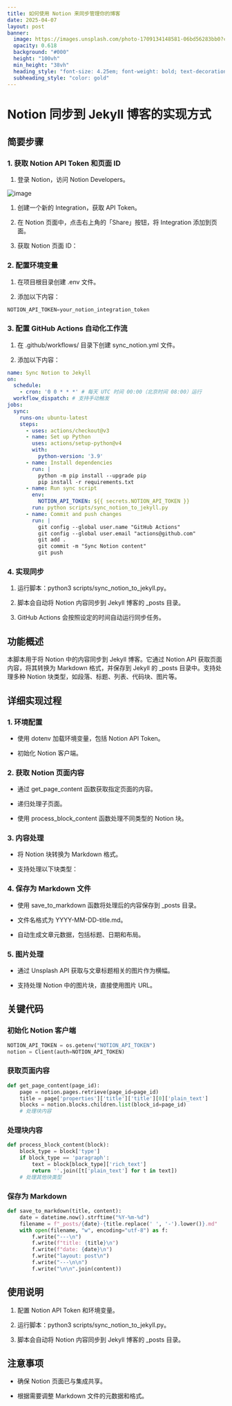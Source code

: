 ```yaml
---
title: 如何使用 Notion 来同步管理你的博客
date: 2025-04-07
layout: post
banner:
  image: https://images.unsplash.com/photo-1709134148581-06bd56283bb0?crop=entropy&cs=tinysrgb&fit=max&fm=jpg&ixid=M3w2OTIwMzJ8MHwxfHJhbmRvbXx8fHx8fHx8fDE3NDQwMjE0MTV8&ixlib=rb-4.0.3&q=80&w=1080
  opacity: 0.618
  background: "#000"
  height: "100vh"
  min_height: "38vh"
  heading_style: "font-size: 4.25em; font-weight: bold; text-decoration: underline"
  subheading_style: "color: gold"
---
```


# Notion 同步到 Jekyll 博客的实现方式

## 简要步骤

### 1. 获取 Notion API Token 和页面 ID

1. 登录 Notion，访问 Notion Developers。

![image](https://prod-files-secure.s3.us-west-2.amazonaws.com/a7a0cc5a-89b9-4cda-8686-1fba0ca52f40/d19c1afe-dea5-4312-9333-786b0ba83054/image.png?X-Amz-Algorithm=AWS4-HMAC-SHA256&X-Amz-Content-Sha256=UNSIGNED-PAYLOAD&X-Amz-Credential=ASIAZI2LB466TZ54ZAGV%2F20250407%2Fus-west-2%2Fs3%2Faws4_request&X-Amz-Date=20250407T102335Z&X-Amz-Expires=3600&X-Amz-Security-Token=IQoJb3JpZ2luX2VjEOL%2F%2F%2F%2F%2F%2F%2F%2F%2F%2FwEaCXVzLXdlc3QtMiJHMEUCIQC33qeS6wHJReuU4xLHtjk2qccPw1A40MyYbwnoj8y%2BiQIgCvjC8%2FPeWg9ujlMQMjKGKnehmVpMWKObtWUi7hBp8rgq%2FwMIWxAAGgw2Mzc0MjMxODM4MDUiDC0RMHQ9Txm5o7G%2BHSrcA%2Bm98RnUSVzLHa3p6KoJQno%2F1Dy1Bw3VRYcpz%2FsJWyU1CM0jxjrhMJuxJ6fQUxekzRdewFe3uA8EKF7FgLye6XXfZyEcez6A0X5V9KMOLNkj2lC7sAKdhGKYHgMRoejDUIugq%2FKnihAIINp9mgG80WMHDf1IHQg3UoK3QNRXSX9dpexIcnkMd8YZ9AywBm0n34OJ2gSe5zeDQWGSIQYUTn41l4PAUnlVowdBs3SgBGOGtsjlnT5Q5ZlrlkU5i%2B7KsPKEvHzkfVmM%2FbjhGbU5Sdx2cBcfUo0dy3FCOJ%2B%2FnMWiLPEJl9Zg9EG4%2Fn0tZfyADw4i2ubOwPuZ8WDkhnkoi%2BATe2GL2rn4FDcrl4LPacOGzpSGoKjBNBvmbcaM68V%2BSznQOJ5depRQVkJMMzY3mZbxiSVuYM0royALtTTVN9oPUEv9M6UiBrbT3MN%2B9nItZjGZ5XAnzqYRuzr%2FfNogc2FltEmUBH5mlLeywhHd4MV5KybGhTnDRn0SPQDPaQ7tRBmv%2BmJ1VXWi3DgMiiPBVPVHK9DsXnNLniwrRUMPUE4c8%2FeI%2BsEbmW325%2F7MyQcZQ8%2BBGWuJQ%2FWLC9bNB9I7UCwT6JinXXeFt1IgZTiUFNnTWpj2m7MBJ2c5ZfxaMKu6zr8GOqUBHamIiPUDpWROPCJ9qW1VNjKTjQ0YpvorBR007rAX7qD4s7OyPsFMQvwZLVNSyEKga54JBQPt7b3EgR%2FujizO%2BMhexvrpKoiU3qlF5KRY4J4Lp%2FjpaiEDvhzAYwHZvRIZ0hGrXG6whIfabLdiWDJo9iMuQrIC%2B0G6eIFlQ%2FXcDztilsg2YoQydPnZwYmckUu8V9qKfkbe5iSBBXpCuz%2B%2FEjwcppfL&X-Amz-Signature=1da5a9c9968f8d117d8b401bd2e2ff0b5c86ca080e29f59cc98f774fafeb9dbe&X-Amz-SignedHeaders=host&x-id=GetObject)

1. 创建一个新的 Integration，获取 API Token。

1. 在 Notion 页面中，点击右上角的「Share」按钮，将 Integration 添加到页面。

1. 获取 Notion 页面 ID：


### 2. 配置环境变量

1. 在项目根目录创建 .env 文件。

1. 添加以下内容：

```javascript
NOTION_API_TOKEN=your_notion_integration_token
```

### 3. 配置 GitHub Actions 自动化工作流

1. 在 .github/workflows/ 目录下创建 sync_notion.yml 文件。

1. 添加以下内容：

```yaml
name: Sync Notion to Jekyll
on:
  schedule:
    - cron: '0 0 * * *' # 每天 UTC 时间 00:00（北京时间 08:00）运行
  workflow_dispatch: # 支持手动触发
jobs:
  sync:
    runs-on: ubuntu-latest
    steps:
      - uses: actions/checkout@v3
      - name: Set up Python
        uses: actions/setup-python@v4
        with:
          python-version: '3.9'
      - name: Install dependencies
        run: |
          python -m pip install --upgrade pip
          pip install -r requirements.txt
      - name: Run sync script
        env:
          NOTION_API_TOKEN: ${{ secrets.NOTION_API_TOKEN }}
        run: python scripts/sync_notion_to_jekyll.py
      - name: Commit and push changes
        run: |
          git config --global user.name "GitHub Actions"
          git config --global user.email "actions@github.com"
          git add .
          git commit -m "Sync Notion content"
          git push
```

### 4. 实现同步

1. 运行脚本：python3 scripts/sync_notion_to_jekyll.py。

1. 脚本会自动将 Notion 内容同步到 Jekyll 博客的 _posts 目录。

1. GitHub Actions 会按照设定的时间自动运行同步任务。

## 功能概述

本脚本用于将 Notion 中的内容同步到 Jekyll 博客。它通过 Notion API 获取页面内容，将其转换为 Markdown 格式，并保存到 Jekyll 的 _posts 目录中。支持处理多种 Notion 块类型，如段落、标题、列表、代码块、图片等。

## 详细实现过程

### 1. 环境配置

- 使用 dotenv 加载环境变量，包括 Notion API Token。

- 初始化 Notion 客户端。

### 2. 获取 Notion 页面内容

- 通过 get_page_content 函数获取指定页面的内容。

- 递归处理子页面。

- 使用 process_block_content 函数处理不同类型的 Notion 块。

### 3. 内容处理

- 将 Notion 块转换为 Markdown 格式。

- 支持处理以下块类型：


### 4. 保存为 Markdown 文件

- 使用 save_to_markdown 函数将处理后的内容保存到 _posts 目录。

- 文件名格式为 YYYY-MM-DD-title.md。

- 自动生成文章元数据，包括标题、日期和布局。

### 5. 图片处理

- 通过 Unsplash API 获取与文章标题相关的图片作为横幅。

- 支持处理 Notion 中的图片块，直接使用图片 URL。

## 关键代码

### 初始化 Notion 客户端

```python
NOTION_API_TOKEN = os.getenv("NOTION_API_TOKEN")
notion = Client(auth=NOTION_API_TOKEN)
```

### 获取页面内容

```python
def get_page_content(page_id):
    page = notion.pages.retrieve(page_id=page_id)
    title = page['properties']['title']['title'][0]['plain_text']
    blocks = notion.blocks.children.list(block_id=page_id)
    # 处理块内容
```

### 处理块内容

```python
def process_block_content(block):
    block_type = block['type']
    if block_type == 'paragraph':
        text = block[block_type]['rich_text']
        return ''.join([t['plain_text'] for t in text])
    # 处理其他块类型
```

### 保存为 Markdown

```python
def save_to_markdown(title, content):
    date = datetime.now().strftime("%Y-%m-%d")
    filename = f"_posts/{date}-{title.replace(' ', '-').lower()}.md"
    with open(filename, "w", encoding="utf-8") as f:
        f.write("---\n")
        f.write(f"title: {title}\n")
        f.write(f"date: {date}\n")
        f.write("layout: post\n")
        f.write("---\n\n")
        f.write("\n\n".join(content))
```

## 使用说明

1. 配置 Notion API Token 和环境变量。

1. 运行脚本：python3 scripts/sync_notion_to_jekyll.py。

1. 脚本会自动将 Notion 内容同步到 Jekyll 博客的 _posts 目录。

## 注意事项

- 确保 Notion 页面已与集成共享。

- 根据需要调整 Markdown 文件的元数据和格式。